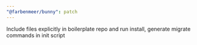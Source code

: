 ```yaml
---
"@farbenmeer/bunny": patch
---
```


Include files explicitly in boilerplate repo and run install, generate migrate commands in init script
